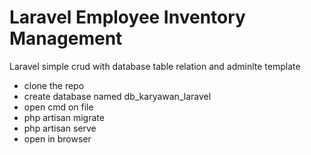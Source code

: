 # Laravel Employee Inventory Management

Laravel simple crud with database table relation and adminlte template

- clone the repo
- create database named db_karyawan_laravel
- open cmd on file
- php artisan migrate
- php artisan serve
- open in browser
